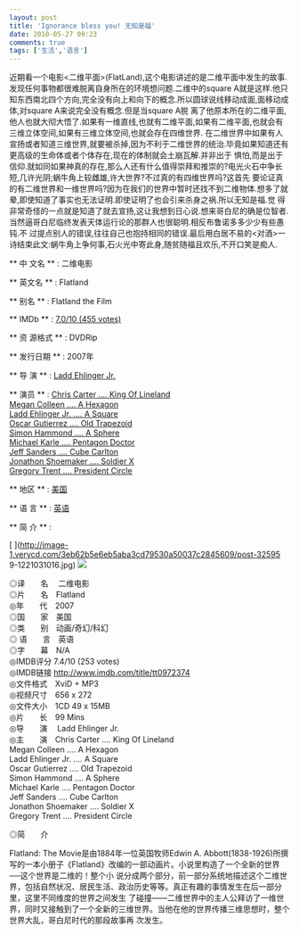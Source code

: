 ```yaml
---
layout: post
title: 'Ignorance bless you! 无知是福'
date: 2010-05-27 09:23
comments: true
tags: ['生活','语言']
---
```


近期看一个电影<二维平面>(FlatLand),这个电影讲述的是二维平面中发生的故事.发现任何事物都很难脱离自身所在的环境想问题.二维中的square
A就是这样.他只知东西南北四个方向,完全没有向上和向下的概念.所以圆球说线移动成面,面移动成体,对square A来说完全没有概念.但是当square A脱
离了他原本所在的二维平面,他人也就大彻大悟了.如果有一维直线,也就有二维平面,如果有二维平面,也就会有三维立体空间,如果有三维立体空间,也就会存在四维世界.
在二维世界中如果有人宣扬或者知道三维世界,就要被杀掉,因为不利于二维世界的统治.毕竟如果知道还有更高级的生命体或者个体存在,现在的体制就会土崩瓦解.并非出于
惧怕,而是出于信仰.就如同如果神真的存在,那么人还有什么值得崇拜和推崇的?电光火石中争长短,几许光阴;蜗牛角上较雌雄,许大世界?不过真的有四维世界吗?这首先
要论证真的有二维世界和一维世界吗?因为在我们的世界中暂时还找不到二维物体.想多了就晕,即使知道了事实也无法证明.即使证明了也会引来杀身之祸.所以无知是福.觉
得非常奇怪的一点就是知道了就去宣扬,这让我想到日心说.想来哥白尼的确是位智者.当然逼哥白尼临终发表天体运行论的那群人也很聪明.相反布鲁诺多多少少有些愚钝.不
过提点别人的错误,往往自己也抱持相同的错误.最后用白居不易的<对酒>一诗结束此文:蜗牛角上争何事,石火光中寄此身,随贫随福且欢乐,不开口笑是痴人.

** 中 文名 ** :  二维电影 

** 英文名 ** :  Flatland 

** 别名 ** :  Flatland the Film 

** IMDb ** :  [ 7.0/10 (455 votes) ](http://www.imdb.com/title/tt972374/)

** 资 源格式 ** :  DVDRip 

** 发行日期 ** :  2007年 

** 导 演 ** :  [ Ladd Ehlinger Jr. ](http://www.verycd.com/search/star/Ladd+Ehlinger+Jr.)

** 演员 ** :  [ Chris Carter .... King Of Lineland ](http://www.verycd.com/search/star/Chris+Carter)   
[ Megan Colleen .... A Hexagon
](http://www.verycd.com/search/star/Megan+Colleen)  
[ Ladd Ehlinger Jr. .... A Square
](http://www.verycd.com/search/star/Ladd+Ehlinger+Jr.)  
[ Oscar Gutierrez .... Old Trapezoid
](http://www.verycd.com/search/star/Oscar+Gutierrez)  
[ Simon Hammond .... A Sphere
](http://www.verycd.com/search/star/Simon+Hammond)  
[ Michael Karle .... Pentagon Doctor
](http://www.verycd.com/search/star/Michael+Karle)  
[ Jeff Sanders .... Cube Carlton
](http://www.verycd.com/search/star/Jeff+Sanders)  
[ Jonathon Shoemaker .... Soldier X
](http://www.verycd.com/search/star/Jonathon+Shoemaker)  
[ Gregory Trent .... President Circle
](http://www.verycd.com/search/star/Gregory+Trent)

** 地区 ** :  [ 美国 ](http://www.verycd.com/search/area/usa)

** 语 言 ** :  [ 英语 ](http://www.verycd.com/search/lang/english)

** 简 介 ** : 

[ ](http://image-1.verycd.com/3eb62b5e6eb5aba3cd79530a50037c2845609/post-32595
9-1221031016.jpg)
![](http://hi.csdn.net/attachment/201005/28/0_1275033369mMv1.gif)  
  
◎译　　名 　二维电影  
◎片　　名　Flatland  
◎年　　代　2007  
◎国　　家　美国  
◎类　　别　动画/奇幻/科幻  
◎ 语　　言　英语  
◎字　　幕　N/A  
◎IMDB评分 7.4/10 (253 votes)  
◎IMDB链接 [ http://www.imdb.com/title/tt0972374
](http://www.imdb.com/title/tt0972374)  
◎文件格式　XviD + MP3  
◎视频尺寸　656 x 272  
◎文件大小　1CD 49 x 15MB  
◎片　　长　99 Mins  
◎导　　演　 Ladd Ehlinger Jr.  
◎主　　演　Chris Carter .... King Of Lineland  
Megan Colleen .... A Hexagon  
Ladd Ehlinger Jr. .... A Square  
Oscar Gutierrez .... Old Trapezoid  
Simon Hammond .... A Sphere  
Michael Karle .... Pentagon Doctor  
Jeff Sanders .... Cube Carlton  
Jonathon Shoemaker .... Soldier X  
Gregory Trent .... President Circle  
  
◎简　　介  
  
Flatland: The Movie是由1884年一位英国牧师Edwin A.
Abbott(1838-1926)所撰写的一本小册子《Flatland》改编的一部动画片。小说里构造了一个全新的世界──这个世界是二维的！整个小
说分成两个部分，前一部分系统地描述这个二维世界，包括自然状况、居民生活、政治历史等等。真正有趣的事情发生在后一部分里，这里不同维度的世界之间发生
了碰撞——二维世界中的主人公拜访了一维世界，同时又接触到了一个全新的三维世界。当他在他的世界传播三维思想时，整个世界大乱，哥白尼时代的那段故事再 次发生。

